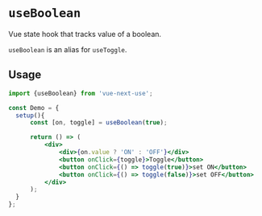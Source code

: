 # `useBoolean`

Vue state hook that tracks value of a boolean.

`useBoolean` is an alias for `useToggle`.

## Usage

```jsx
import {useBoolean} from 'vue-next-use';

const Demo = {
  setup(){
      const [on, toggle] = useBoolean(true);

      return () => (
          <div>
              <div>{on.value ? 'ON' : 'OFF'}</div>
              <button onClick={toggle}>Toggle</button>
              <button onClick={() => toggle(true)}>set ON</button>
              <button onClick={() => toggle(false)}>set OFF</button>
          </div>
      );
  }
};
```
